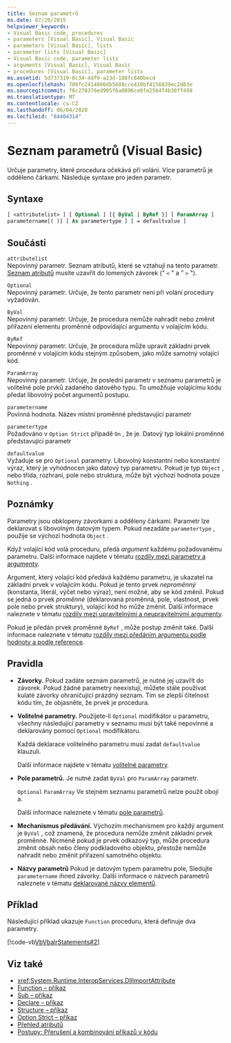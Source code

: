 ```yaml
---
title: Seznam parametrů
ms.date: 07/20/2015
helpviewer_keywords:
- Visual Basic code, procedures
- parameters [Visual Basic], Visual Basic
- parameters [Visual Basic], lists
- parameter lists [Visual Basic]
- Visual Basic code, parameter lists
- arguments [Visual Basic], Visual Basic
- procedures [Visual Basic], parameter lists
ms.assetid: 5d737319-0c34-4df9-a23d-188fc840becd
ms.openlocfilehash: 706fc2414806db5608cce410bf4156839ec2d83e
ms.sourcegitcommit: f8c270376ed905f6a8896ce0fe25b4f4b38ff498
ms.translationtype: MT
ms.contentlocale: cs-CZ
ms.lasthandoff: 06/04/2020
ms.locfileid: "84404314"
---
```

# <a name="parameter-list-visual-basic"></a>Seznam parametrů (Visual Basic)

Určuje parametry, které procedura očekává při volání. Více parametrů je odděleno čárkami. Následuje syntaxe pro jeden parametr.

## <a name="syntax"></a>Syntaxe

```vb
[ <attributelist> ] [ Optional ] [{ ByVal | ByRef }] [ ParamArray ]
parametername[( )] [ As parametertype ] [ = defaultvalue ]
```

## <a name="parts"></a>Součásti

`attributelist`  
Nepovinný parametr. Seznam atributů, které se vztahují na tento parametr. [Seznam atributů](attribute-list.md) musíte uzavřít do lomených závorek (" `<` " a " `>` ").

`Optional`  
Nepovinný parametr. Určuje, že tento parametr není při volání procedury vyžadován.

`ByVal`  
Nepovinný parametr. Určuje, že procedura nemůže nahradit nebo změnit přiřazení elementu proměnné odpovídající argumentu v volajícím kódu.

`ByRef`  
Nepovinný parametr. Určuje, že procedura může upravit základní prvek proměnné v volajícím kódu stejným způsobem, jako může samotný volající kód.

`ParamArray`  
Nepovinný parametr. Určuje, že poslední parametr v seznamu parametrů je volitelné pole prvků zadaného datového typu. To umožňuje volajícímu kódu předat libovolný počet argumentů postupu.

`parametername`  
Povinná hodnota. Název místní proměnné představující parametr

`parametertype`  
Požadováno v `Option Strict` případě `On` , že je. Datový typ lokální proměnné představující parametr

`defaultvalue`  
Vyžaduje se pro `Optional` parametry. Libovolný konstantní nebo konstantní výraz, který je vyhodnocen jako datový typ parametru. Pokud je typ `Object` , nebo třída, rozhraní, pole nebo struktura, může být výchozí hodnota pouze `Nothing` .

## <a name="remarks"></a>Poznámky

Parametry jsou obklopeny závorkami a odděleny čárkami. Parametr lze deklarovat s libovolným datovým typem. Pokud nezadáte `parametertype` , použije se výchozí hodnota `Object` .

Když volající kód volá proceduru, předá *argument* každému požadovanému parametru. Další informace najdete v tématu [rozdíly mezi parametry a argumenty](../../programming-guide/language-features/procedures/differences-between-parameters-and-arguments.md).

Argument, který volající kód předává každému parametru, je ukazatel na základní prvek v volajícím kódu. Pokud je tento prvek *neproměnný* (konstanta, literál, výčet nebo výraz), není možné, aby se kód změnil. Pokud se jedná o prvek *proměnné* (deklarovaná proměnná, pole, vlastnost, prvek pole nebo prvek struktury), volající kód ho může změnit. Další informace naleznete v tématu [rozdíly mezi upravitelnými a neupravitelnými argumenty](../../programming-guide/language-features/procedures/differences-between-modifiable-and-nonmodifiable-arguments.md).

Pokud je předán prvek proměnné `ByRef` , může postup změnit také. Další informace naleznete v tématu [rozdíly mezi předáním argumentu podle hodnoty a podle reference](../../programming-guide/language-features/procedures/differences-between-passing-an-argument-by-value-and-by-reference.md).

## <a name="rules"></a>Pravidla

- **Závorky.** Pokud zadáte seznam parametrů, je nutné jej uzavřít do závorek. Pokud žádné parametry neexistují, můžete stále používat kulaté závorky ohraničující prázdný seznam. Tím se zlepší čitelnost kódu tím, že objasněte, že prvek je procedura.

- **Volitelné parametry.** Použijete-li `Optional` modifikátor u parametru, všechny následující parametry v seznamu musí být také nepovinné a deklarovány pomocí `Optional` modifikátoru.

     Každá deklarace volitelného parametru musí zadat `defaultvalue` klauzuli.

     Další informace najdete v tématu [volitelné parametry](../../programming-guide/language-features/procedures/optional-parameters.md).

- **Pole parametrů.** Je nutné zadat `ByVal` pro `ParamArray` parametr.

     `Optional` `ParamArray` Ve stejném seznamu parametrů nelze použít obojí a.

     Další informace naleznete v tématu [pole parametrů](../../programming-guide/language-features/procedures/parameter-arrays.md).

- **Mechanismus předávání.** Výchozím mechanismem pro každý argument je `ByVal` , což znamená, že procedura nemůže změnit základní prvek proměnné. Nicméně pokud je prvek odkazový typ, může procedura změnit obsah nebo členy podkladového objektu, přestože nemůže nahradit nebo změnit přiřazení samotného objektu.

- **Názvy parametrů** Pokud je datovým typem parametru pole, Sledujte `parametername` ihned závorky. Další informace o názvech parametrů naleznete v tématu [deklarované názvy elementů](../../programming-guide/language-features/declared-elements/declared-element-names.md).

## <a name="example"></a>Příklad

Následující příklad ukazuje `Function` proceduru, která definuje dva parametry.

[!code-vb[VbVbalrStatements#2](~/samples/snippets/visualbasic/VS_Snippets_VBCSharp/VbVbalrStatements/VB/Class1.vb#2)]

## <a name="see-also"></a>Viz také

- <xref:System.Runtime.InteropServices.DllImportAttribute>
- [Function – příkaz](function-statement.md)
- [Sub – příkaz](sub-statement.md)
- [Declare – příkaz](declare-statement.md)
- [Structure – příkaz](structure-statement.md)
- [Option Strict – příkaz](option-strict-statement.md)
- [Přehled atributů](../../programming-guide/concepts/attributes/index.md)
- [Postupy: Přerušení a kombinování příkazů v kódu](../../programming-guide/program-structure/how-to-break-and-combine-statements-in-code.md)
